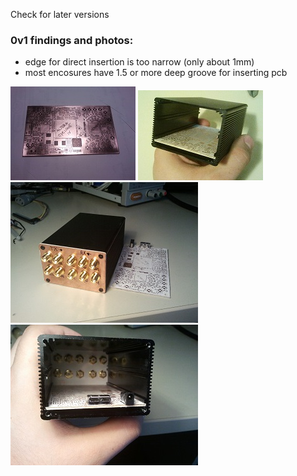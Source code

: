 Check for later versions

### 0v1 findings and photos:
- edge for direct insertion is too narrow (only about 1mm)
- most encosures have 1.5 or more deep groove for inserting pcb

![Sample LimeSDR PCB](_images/0v1_1.jpg)
![Sample Enclosure 0v1](_images/0v1_2.jpg)
![Sample Enclosure 0v1](_images/0v1_3.jpg)
![Sample Enclosure 0v1](_images/0v1_4.jpg)
